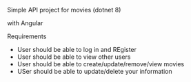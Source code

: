 Simple API project for movies (dotnet 8)

with Angular


Requirements
  - User should be able to log in and REgister
  - User should be able to view other users
  - User should be able to create/update/remove/view movies
  - USer should be able to update/delete your information

